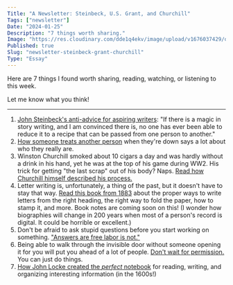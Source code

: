 ```yaml
---
Title: "A Newsletter: Steinbeck, U.S. Grant, and Churchill"
Tags: ["newsletter"]
Date: "2024-01-25"
Description: "7 things worth sharing."
Image: "https://res.cloudinary.com/dde1q4ekv/image/upload/v1676037429/og_image_danl2q.png"
Published: true
Slug: "newsletter-steinbeck-grant-churchill"
Type: "Essay"
---
```

Here are 7 things I found worth sharing, reading, watching, or listening to this week.

Let me know what you think!

* * * * *

1.  [​John Steinbeck's anti-advice for aspiring writers​](https://x.com/dltnio/status/1749092840242876485?s=20): "If there is a magic in story writing, and I am convinced there is, no one has ever been able to reduce it to a recipe that can be passed from one person to another."
2.  [​How someone treats another person​](https://twitter.com/dltnio/status/1748748662250078210) when they're down says a lot about who they really are.
3.  Winston Churchill smoked about 10 cigars a day and was hardly without a drink in his hand, yet he was at the top of his game during WW2. His trick for getting "the last scrap" out of his body? Naps. [​Read how Churchill himself described his process.​](https://www.daltonmabery.com/posts/winston-churchill-naps)
4.  Letter writing is, unfortunately, a thing of the past, but it doesn't have to stay that way. [​Read this book from 1883​](https://archive.org/details/howtowritelette01westgoog/page/n6/mode/2up) about the proper ways to write letters from the right heading, the right way to fold the paper, how to stamp it, and more. Book notes are coming soon on this! (I wonder how biographies will change in 200 years when most of a person's record is digital. It could be horrible or excellent.)
5.  Don't be afraid to ask stupid questions before you start working on something. [​"Answers are free labor is not."​](https://x.com/jasoncoxnc/status/1750526695592124907?s=20)
6.  Being able to walk through the invisible door without someone opening it for you will put you ahead of a lot of people. [​Don't wait for permission.​](https://x.com/pli_cachete/status/1749950768143016431?s=20) You can just do things.
7.  [​How John Locke created the *perfect* notebook​](https://jillianhess.substack.com/p/john-lockes-pursuit-of-the-perfect) for reading, writing, and organizing interesting information (in the 1600s!)
